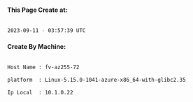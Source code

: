 
   
#### This Page Create at:

```bash

2023-09-11 - 03:57:39 UTC

```

#### Create By Machine:

```bash

Host Name : fv-az255-72

platform  : Linux-5.15.0-1041-azure-x86_64-with-glibc2.35

Ip Local  : 10.1.0.22

```

